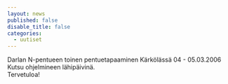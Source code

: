 ```yaml
---
layout: news
published: false
disable_title: false
categories: 
  - uutiset
---
```


Darlan N-pentueen toinen pentuetapaaminen  Kärkölässä 04 - 05.03.2006  
Kutsu ohjelmineen lähipäivinä.  
Tervetuloa!
